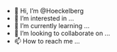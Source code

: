 - 👋 Hi, I’m @Hoeckelberg
- 👀 I’m interested in ...
- 🌱 I’m currently learning ...
- 💞️ I’m looking to collaborate on ...
- 📫 How to reach me ...

<!---
Hoeckelberg/Hoeckelberg is a ✨ special ✨ repository because its `README.md` (this file) appears on your GitHub profile.
You can click the Preview link to take a look at your changes.
--->
